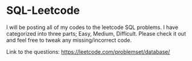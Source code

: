 # SQL-Leetcode

I will be posting all of my codes to the leetcode SQL problems. I have categorized into three parts; Easy, Medium, Difficult.
Please check it out and feel free to tweak any missing/incorrect code.

Link to the questions: https://leetcode.com/problemset/database/

